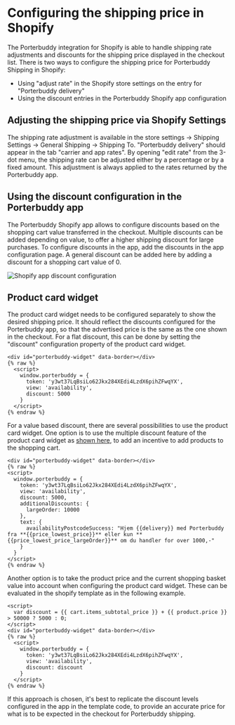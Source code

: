 # Configuring the shipping price in Shopify
The Porterbuddy integration for Shopify is able to handle shipping rate adjustments and discounts for the shipping price displayed in the checkout list. There is two ways to configure the shipping price for Porterbuddy Shipping in Shopify:

- Using "adjust rate" in the Shopify store settings on the entry for "Porterbuddy delivery"
- Using the discount entries in the Porterbuddy Shopify app configuration
## Adjusting the shipping price via Shopify Settings

The shipping rate adjustment is available in the store settings -> Shipping Settings -> General Shipping -> Shipping To. "Porterbuddy delivery" should appear in the tab "carrier and app rates". By opening "edit rate" from the 3-dot menu, the shipping rate can be adjusted either by a percentage or by a fixed amount. This adjustment is always applied to the rates returned by the Porterbuddy app.

## Using the discount configuration in the Porterbuddy app

The Porterbuddy Shopify app allows to configure discounts based on the shopping cart value transferred in the checkout. Multiple discounts can be added depending on value, to offer a higher shipping discount for large purchases. To configure discounts in the app, add the discounts in the app configuration page. A general discount can be added here by adding a discount for a shopping cart value of 0.

![Shopify app discount configuration](https://widget.porterbuddy.com/page-assets/shopify-discounts.png)

## Product card widget

The product card widget needs to be configured separately to show the desired shipping price. It should reflect the discounts configured for the Porterbuddy app, so that the advertised price is the same as the one shown in the checkout. For a flat discount, this can be done by setting the "discount" configuration property of the product card widget.


    <div id="porterbuddy-widget" data-border></div>
    {% raw %}
      <script>
        window.porterbuddy = {
          token: 'y3wt37LqBsiLo62Jkx284XEdi4LzdX6pihZFwqYX',
          view: 'availability',
          discount: 5000
        }
      </script>
    {% endraw %}

For a value based discount, there are several possibilities to use the product card widget. One option is to use the multiple discount feature of the product card widget as [shown here](https://widget.porterbuddy.com/multi-discounts), to add an incentive to add products to the shopping cart.


    <div id="porterbuddy-widget" data-border></div>
    {% raw %}
    <script>
      window.porterbuddy = {
        token: 'y3wt37LqBsiLo62Jkx284XEdi4LzdX6pihZFwqYX',
        view: 'availability',
        discount: 5000,
        additionalDiscounts: {
          largeOrder: 10000
        },
        text: {
          availabilityPostcodeSuccess: "Hjem {{delivery}} med Porterbuddy fra **{{price_lowest_price}}** eller kun **{{price_lowest_price_largeOrder}}** om du handler for over 1000,-"
        }
      }
    </script>
    {% endraw %}

Another option is to take the product price and the current shopping basket value into account when configuring the product card widget. These can be evaluated in the shopify template as in the following example.


    <script>
      var discount = {{ cart.items_subtotal_price }} + {{ product.price }} > 50000 ? 5000 : 0;
    </script>
    <div id="porterbuddy-widget" data-border></div>
    {% raw %}
      <script>
        window.porterbuddy = {
          token: 'y3wt37LqBsiLo62Jkx284XEdi4LzdX6pihZFwqYX',
          view: 'availability',
          discount: discount
        }
      </script>
    {% endraw %}

If this approach is chosen, it's best to replicate the discount levels configured in the app in the template code, to provide an accurate price for what is to be expected in the checkout for Porterbuddy shipping.


